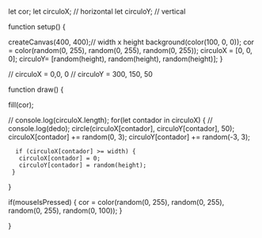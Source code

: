 let cor;
let circuloX;  // horizontal
let circuloY;  // vertical

function setup() {

   createCanvas(400, 400);// width x height
   background(color(100, 0, 0));
   cor = color(random(0, 255), random(0, 255), random(0, 255));
   circuloX = [0, 0, 0];
   circuloY= [random(height), random(height), random(height)];
}


 // circuloX = 0,0, 0
 // circuloY = 300, 150, 50

function draw() {
  
  fill(cor);
 
   // console.log(circuloX.length);
   for(let contador in circuloX) {
     // console.log(dedo);
     circle(circuloX[contador], circuloY[contador],  50);
     circuloX[contador] += random(0, 3);
     circuloY[contador] += random(-3, 3);
 
      if (circuloX[contador] >= width) {
       circuloX[contador] = 0;
       circuloY[contador] = random(height);
     }
     
  }
  
  if(mouseIsPressed) {
      cor = color(random(0, 255), random(0, 255), random(0, 255), random(0, 100));
  } 

  
}
